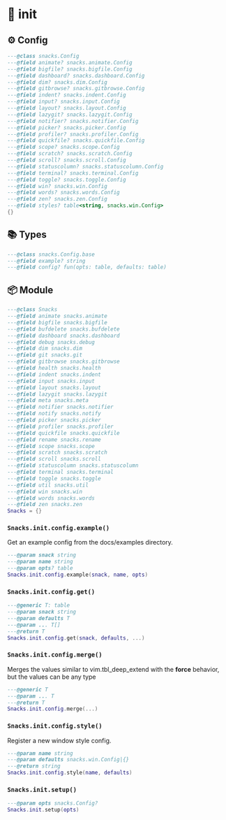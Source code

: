 # 🍿 init

<!-- docgen -->

## ⚙️ Config

```lua
---@class snacks.Config
---@field animate? snacks.animate.Config
---@field bigfile? snacks.bigfile.Config
---@field dashboard? snacks.dashboard.Config
---@field dim? snacks.dim.Config
---@field gitbrowse? snacks.gitbrowse.Config
---@field indent? snacks.indent.Config
---@field input? snacks.input.Config
---@field layout? snacks.layout.Config
---@field lazygit? snacks.lazygit.Config
---@field notifier? snacks.notifier.Config
---@field picker? snacks.picker.Config
---@field profiler? snacks.profiler.Config
---@field quickfile? snacks.quickfile.Config
---@field scope? snacks.scope.Config
---@field scratch? snacks.scratch.Config
---@field scroll? snacks.scroll.Config
---@field statuscolumn? snacks.statuscolumn.Config
---@field terminal? snacks.terminal.Config
---@field toggle? snacks.toggle.Config
---@field win? snacks.win.Config
---@field words? snacks.words.Config
---@field zen? snacks.zen.Config
---@field styles? table<string, snacks.win.Config>
{}
```

## 📚 Types

```lua
---@class snacks.Config.base
---@field example? string
---@field config? fun(opts: table, defaults: table)
```

## 📦 Module

```lua
---@class Snacks
---@field animate snacks.animate
---@field bigfile snacks.bigfile
---@field bufdelete snacks.bufdelete
---@field dashboard snacks.dashboard
---@field debug snacks.debug
---@field dim snacks.dim
---@field git snacks.git
---@field gitbrowse snacks.gitbrowse
---@field health snacks.health
---@field indent snacks.indent
---@field input snacks.input
---@field layout snacks.layout
---@field lazygit snacks.lazygit
---@field meta snacks.meta
---@field notifier snacks.notifier
---@field notify snacks.notify
---@field picker snacks.picker
---@field profiler snacks.profiler
---@field quickfile snacks.quickfile
---@field rename snacks.rename
---@field scope snacks.scope
---@field scratch snacks.scratch
---@field scroll snacks.scroll
---@field statuscolumn snacks.statuscolumn
---@field terminal snacks.terminal
---@field toggle snacks.toggle
---@field util snacks.util
---@field win snacks.win
---@field words snacks.words
---@field zen snacks.zen
Snacks = {}
```

### `Snacks.init.config.example()`

Get an example config from the docs/examples directory.

```lua
---@param snack string
---@param name string
---@param opts? table
Snacks.init.config.example(snack, name, opts)
```

### `Snacks.init.config.get()`

```lua
---@generic T: table
---@param snack string
---@param defaults T
---@param ... T[]
---@return T
Snacks.init.config.get(snack, defaults, ...)
```

### `Snacks.init.config.merge()`

Merges the values similar to vim.tbl_deep_extend with the **force** behavior,
but the values can be any type

```lua
---@generic T
---@param ... T
---@return T
Snacks.init.config.merge(...)
```

### `Snacks.init.config.style()`

Register a new window style config.

```lua
---@param name string
---@param defaults snacks.win.Config|{}
---@return string
Snacks.init.config.style(name, defaults)
```

### `Snacks.init.setup()`

```lua
---@param opts snacks.Config?
Snacks.init.setup(opts)
```

